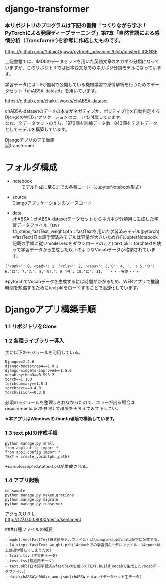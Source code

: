 # django-transformer

###  本リポジトリのプログラムは下記の書籍「つくりながら学ぶ！PyTorchによる発展ディープラーニング」第7章「自然言語による感情分析（Transformer)を参考に作成したものです。

https://github.com/YutaroOgawa/pytorch_advanced/blob/master/LICENSE  

上記書籍では、IMDbのデータセットを用いた英語文章のネガポジ分類になっていますが、このリポジトリでは日本語文章でのネガポジ分類モデルになっています。  

学習データにはTISが無料で公開している機械学習で感情解析を行うためのデータセット「chABSA-dataset」を用いています。  

https://github.com/chakki-works/chABSA-dataset

chABSA-datasetのデータの本文がネガティブか、ポジティブ化を自動判定するDjangoのWEBアプリケーションのコードも付属しています。     
なお、全データセットのうち、1970個を訓練データ数、843個をテストデータとしてモデルを構築しています。

Djangoアプリのデモ動画  
![transformer](https://user-images.githubusercontent.com/34405452/66707507-7f5c6500-ed7c-11e9-9a2d-342100379cfd.gif)

# フォルダ構成  

- notebook  
　　モデル作成に至るまでの各種コード（JupyterNotebook形式）
- source  
    Djangoアプリケーションのソースコード

- data  
   chABSA：chABSA-datasetデータセットからネガポジ分類用に生成した学習データファイル（tsv)  
   14_steps_fastText_weight.pth：fastTextを用いた学習済みモデル(pytorch)  
   ※fastText(日本語学習済みモデルは容量が大きいため各自JupterNotebook記載の手順に従いmodel.vecをダウンロードのこと)
   text.pkl：torchtextを使って学習データから生成した以下のようなVocabデータが格納されています。  

```
{'<unk>': 0,'<pad>': 1, '<cls>': 2, '<eos>': 3,'0': 4, '、': 5,'の': 6,'は': 7,'た': 8,'まし': 9,'円': 10,'に': 11,　　・・・省略・・・
```
※pytorchでVocabデータを生成するには時間がかかるため、WEBアプリで推論時間を短縮するためにtext.pklをロードすることで高速化しています。


# Djangoアプリ構築手順


### 1.1 リポジトリをClone

### 1.2 各種ライブラリー導入  

主に以下のモジュールを利用している。
```
Django==2.2.6
django-bootstrap4==1.0.1
django-widgets-improved==1.5.0
mecab-python3==0.996.2
torch==1.1.0
torchsummary==1.5.1
torchtext==0.4.0
torchvision==0.3.0
```

必須のモジュールを整理しきれなかったので、エラーが出る場合はrequirements.txtを参照して環境をそろえてみて下しさい。  

**※本アプリはWindowsのUbuntu環境で構築しています。**    


### 1.3 text.pklの作成手順  

```
python manage.py shell
from app1.utils import *
from app1.config import *
TEXT = create_vocab(pkl_path)
```
※sample\app1\data\text.pklが生成される。

### 1.4 アプリ起動

```
cd sample  
python manage.py makemigrations
python manage.py migrate
python manage.py runserver
```

アクセスＵＲＬ  
http://127.0.0.1:8000/demo/sentiment


###各種ファイルの概要
```
- model.vec(FastText日本語モデルファイル）は\sample\app1\data配下に配置する。  
- 14_steps_fastText_weight.pth(14epochでの学習済みモデルファイル：14epoch以上は過学習してしまうため)
- train.tsv（学習用データ)
- test.tsv(検証用データ)
- text.pkl(日本語学習済みfastTextを使ってTEXT.build_vocabで生成したvocabデータファイル)
- data\chABSA\e000xx_ann.json(chABSA-datasetデータセット生データ)
```

